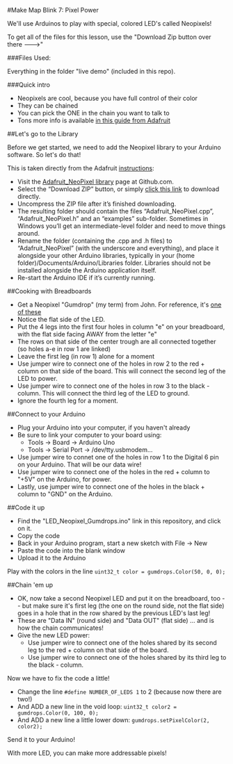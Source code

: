 #Make Map Blink 7: Pixel Power

We'll use Arduinos to play with special, colored LED's called Neopixels!

To get all of the files for this lesson, use the "Download Zip button over there --->"

###Files Used: 

Everything in the folder "live demo" (included in this repo).


###Quick intro

- Neopixels are cool, because you have full control of their color
- They can be chained
- You can pick the ONE in the chain you want to talk to
- Tons more info is available [in this guide from Adafruit](https://learn.adafruit.com/adafruit-neopixel-uberguide/overview)

##Let's go to the Library

Before we get started, we need to add the Neopixel library to your Arduino software. So let's do that!

This is taken directly from the Adafruit [instructions](https://learn.adafruit.com/adafruit-neopixel-uberguide/arduino-library):

- Visit the [Adafruit_NeoPixel library](https://github.com/adafruit/Adafruit_NeoPixel) page at Github.com.
- Select the “Download ZIP” button, or simply [click this link](https://github.com/adafruit/Adafruit_NeoPixel/archive/master.zip) to download directly.
- Uncompress the ZIP file after it’s finished downloading.
- The resulting folder should contain the files “Adafruit_NeoPixel.cpp”, “Adafruit_NeoPixel.h” and an “examples” sub-folder. Sometimes in Windows you’ll get an intermediate-level folder and need to move things around.
- Rename the folder (containing the .cpp and .h files) to “Adafruit_NeoPixel” (with the underscore and everything), and place it alongside your other Arduino libraries, typically in your (home folder)/Documents/Arduino/Libraries folder. Libraries should not be installed alongside the Arduino application itself.
- Re-start the Arduino IDE if it’s currently running.

##Cooking with Breadboards

- Get a Neopixel "Gumdrop" (my term) from John. For reference, it's [one of these](https://www.adafruit.com/products/1734)
- Notice the flat side of the LED.
- Put the 4 legs into the first four holes in column "e" on your breadboard, with the flat side facing AWAY from the letter "e"
- The rows on that side of the center trough are all connected together (so holes a-e in row 1 are linked)
- Leave the first leg (in row 1) alone for a moment
- Use jumper wire to connect one of the holes in row 2 to the red + column on that side of the board. This will connect the second leg of the LED to power.
- Use jumper wire to connect one of the holes in row 3 to the black - column. This will connect the third leg of the LED to ground.
- Ignore the fourth leg for a moment.

##Connect to your Arduino

- Plug your Arduino into your computer, if you haven't already
- Be sure to link your computer to your board using:
	- Tools -> Board -> Arduino Uno
	- Tools -> Serial Port -> /dev/tty.usbmodem...
- Use jumper wire to connet one of the holes in row 1 to the Digital 6 pin on your Arduino. That will be our data wire!
- Use jumper wire to connect one of the holes in the red + column to "+5V" on the Arduino, for power.
- Lastly, use jumper wire to connect one of the holes in the black + column to "GND" on the Arduino.

##Code it up

- Find the "LED_Neopixel_Gumdrops.ino" link in this repository, and click on it.
- Copy the code
- Back in your Arduino program, start a new sketch with File -> New
- Paste the code into the blank window
- Upload it to the Arduino

Play with the colors in the line `uint32_t color = gumdrops.Color(50, 0, 0);`

##Chain 'em up

- OK, now take a second Neopixel LED and put it on the breadboard, too -- but make sure it's first leg (the one on the round side, not the flat side) goes in a hole that in the row shared by the previous LED's last leg!
- These are "Data IN" (round side) and "Data OUT" (flat side) ... and is how the chain communicates!
- Give the new LED power: 
   - Use jumper wire to connect one of the holes shared by its second leg to the red + column on that side of the board. 
   - Use jumper wire to connect one of the holes shared by its third leg to the black - column.
   
Now we have to fix the code a little!

- Change the line `#define NUMBER_OF_LEDS 1` to 2 (because now there are two!)
- And ADD a new line in the void loop: `uint32_t color2 = gumdrops.Color(0, 100, 0);`
- And ADD a new line a little lower down: `gumdrops.setPixelColor(2, color2);`

Send it to your Arduino!

With more LED, you can make more addressable pixels!
   

